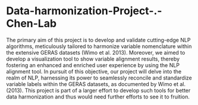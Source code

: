 # Data-harmonization-Project-.-Chen-Lab


The primary aim of this project is to develop and validate cutting-edge NLP algorithms, meticulously tailored to harmonize variable nomenclature within the extensive GERAS datasets (Wimo et al. 2013). Moreover, we aimed to develop a visualization tool to show variable alignment results, thereby fostering an enhanced and enriched user experience by using the NLP alignment tool. In pursuit of this objective, our project will delve into the realm of NLP, harnessing its power to seamlessly reconcile and standardize variable labels within the GERAS datasets, as documented by Wimo et al.(2013).  This project is part of a larger effort to develop such tools for better data harmonization and thus would need further efforts to see it to fruition.

